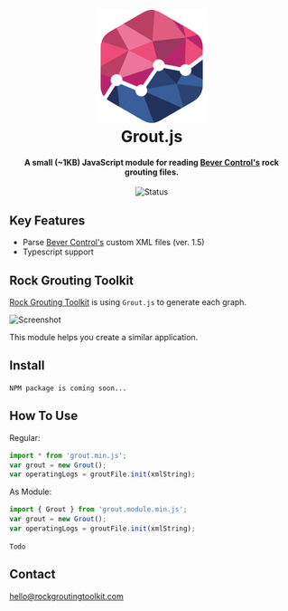 <h1 align="center">
  <br>
  <img src="https://github.com/andrewisen/grout.js/blob/master/resources/logo.png" alt="Grout.js" width="200">
  <br>
  Grout.js
  <br>
</h1>

<h4 align="center">A small (~1KB) JavaScript module for reading <a href="https://www.bevercontrol.com/en" target="_blank">Bever Control's</a> rock grouting files.</h4>

<p align="center">
    <img src="https://github.com/andrewisen/grout.js/actions/workflows/ci.yml/badge.svg"
         alt="Status">
</p>

## Key Features

-   Parse <a href="https://www.bevercontrol.com/en" target="_blank">Bever Control's</a> custom XML files (ver. 1.5)
-   Typescript support

## Rock Grouting Toolkit

[Rock Grouting Toolkit](https://app.rockgroutingtoolkit.com) is using `Grout.js` to generate each graph.

<img src="https://github.com/andrewisen/grout.js/blob/master/resources/screenshot.gif"
         alt="Screenshot">

This module helps you create a similar application.

## Install

`NPM package is coming soon...`

## How To Use

Regular:

```javascript
import * from 'grout.min.js';
var grout = new Grout();
var operatingLogs = groutFile.init(xmlString);
```

As Module:

```javascript
import { Grout } from 'grout.module.min.js';
var grout = new Grout();
var operatingLogs = groutFile.init(xmlString);
```

`Todo`

## Contact

[hello@rockgroutingtoolkit.com](hello@rockgroutingtoolkit.com)
